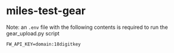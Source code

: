 # miles-test-gear

Note: an `.env` file with the following contents is required to run the gear_upload.py script

```
FW_API_KEY=domain:18digitkey
```
